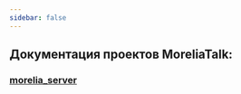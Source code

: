 ```yaml
---
sidebar: false
---
```

 
## Документация проектов MoreliaTalk:
### [morelia_server](https://moreliatalk.github.io/morelia_server)